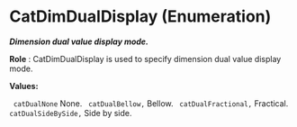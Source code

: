 # CatDimDualDisplay (Enumeration)

**_Dimension dual value display mode._**

**Role** : CatDimDualDisplay is used to specify dimension dual value display mode.

**Values:**

` catDualNone`      None.
` catDualBellow,`      Bellow.
` catDualFractional,`      Fractical.
` catDualSideBySide,`      Side by side.